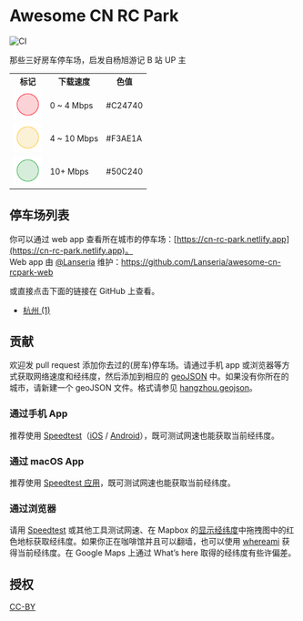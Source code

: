 # Awesome CN RC Park
![CI](https://github.com/ElaWorkshop/awesome-cn-cafe/workflows/CI/badge.svg)

那些三好房车停车场，启发自杨旭游记 B 站 UP 主

<table>
<tr><th>标记</th><th>下载速度</th><th>色值</th></tr>
<tr><td><img src="resources/markers/slow.png" width="50" alt="Slow marker"></td><td>0 ~ 4 Mbps</td><td>#C24740</td></tr>
<tr><td><img src="resources/markers/moderate.png" width="50" alt="Moderate marker"></td><td>4 ~ 10 Mbps</td><td>#F3AE1A</td></tr>
<tr><td><img src="resources/markers/fast.png" width="50" alt="Fast marker"></td><td>10+ Mbps</td><td>#50C240</td></tr>
</table>


## 停车场列表

你可以通过 web app 查看所在城市的停车场：[https://cn-rc-park.netlify.app](https://cn-rc-park.netlify.app)。  
Web app 由 [@Lanseria](https://github.com/Lanseria) 维护：https://github.com/Lanseria/awesome-cn-rcpark-web

或直接点击下面的链接在 GitHub 上查看。

* [杭州 (1)](hangzhou.geojson)

## 贡献

欢迎发 pull request 添加你去过的(房车)停车场。请通过手机 app 或浏览器等方式获取网络速度和经纬度，然后添加到相应的 [geoJSON](http://geojson.org/geojson-spec.html) 中。如果没有你所在的城市，请新建一个 geoJSON 文件。格式请参见 [hangzhou.geojson](hangzhou.geojson)。

### 通过手机 App

推荐使用 [Speedtest](http://www.speedtest.net/mobile/)（[iOS](https://itunes.apple.com/app/speedtest-net-mobile-speed/id300704847?mt=8) / [Android](https://play.google.com/store/apps/details?id=org.zwanoo.android.speedtest)），既可测试网速也能获取当前经纬度。

### 通过 macOS App

推荐使用 [Speedtest 应用](https://apps.apple.com/us/app/speedtest-by-ookla/id1153157709?mt=12)，既可测试网速也能获取当前经纬度。

### 通过浏览器

请用 [Speedtest](http://speedtest.net) 或其他工具测试网速、在 Mapbox 的[显示经纬度](https://www.mapbox.com/mapbox.js/example/v1.0.0/select-center-form/)中拖拽图中的红色地标获取经纬度。如果你正在咖啡馆并且可以翻墙，也可以使用 [whereami](https://xavierchow.github.io/whereami/) 获得当前经纬度。在 Google Maps 上通过 What’s here 取得的经纬度有些许偏差。

## 授权
[CC-BY](http://creativecommons.org/licenses/by/4.0/)
